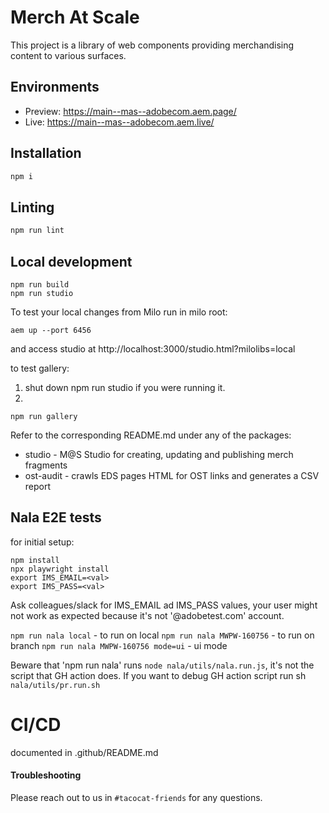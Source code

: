 # Merch At Scale
This project is a library of web components providing merchandising content to various surfaces.

## Environments
- Preview: https://main--mas--adobecom.aem.page/
- Live: https://main--mas--adobecom.aem.live/

## Installation

```sh
npm i
```

## Linting

```sh
npm run lint
```

## Local development
```
npm run build
npm run studio
```
To test your local changes from Milo run in milo root:
```
aem up --port 6456
```
and access studio at http://localhost:3000/studio.html?milolibs=local

to test gallery:
1. shut down npm run studio if you were running it.
2.
```
npm run gallery
```

Refer to the corresponding README.md under any of the packages:
* studio - M@S Studio for creating, updating and publishing merch fragments
* ost-audit - crawls EDS pages HTML for OST links and generates a CSV report

## Nala E2E tests
for initial setup:
```
npm install
npx playwright install
export IMS_EMAIL=<val>
export IMS_PASS=<val>
```
Ask colleagues/slack for IMS_EMAIL ad IMS_PASS values, your user might not work as expected because it's not '@adobetest.com' account.

`npm run nala local` - to run on local
`npm run nala MWPW-160756` - to run on branch
`npm run nala MWPW-160756 mode=ui` - ui mode

Beware that 'npm run nala' runs `node nala/utils/nala.run.js`, it's not the script that GH action does. 
If you want to debug GH action script run sh `nala/utils/pr.run.sh`
# CI/CD
documented in .github/README.md

#### Troubleshooting
Please reach out to us in `#tacocat-friends` for any questions.